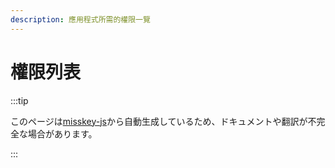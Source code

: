 ```yaml
---
description: 應用程式所需的權限一覽
---
```


# 權限列表

:::tip

このページは[misskey-js](https://github.com/misskey-dev/misskey/tree/develop/packages/misskey-js)から自動生成しているため、ドキュメントや翻訳が不完全な場合があります。

:::

<ApiPermissions></ApiPermissions>
